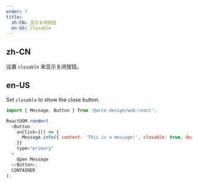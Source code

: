 ```yaml
---
order: 7
title:
  zh-CN: 显示关闭按钮
  en-US: Closable
---
```


## zh-CN

设置 `closable` 来显示关闭按钮。

## en-US

Set `closable` to show the close button.

```js
import { Message, Button } from '@arco-design/web-react';

ReactDOM.render(
  <Button
    onClick={() => {
      Message.info({ content: 'This is a message!', closable: true, duration: 10000 });
    }}
    type="primary"
  >
    Open Message
  </Button>,
  CONTAINER
);
```
